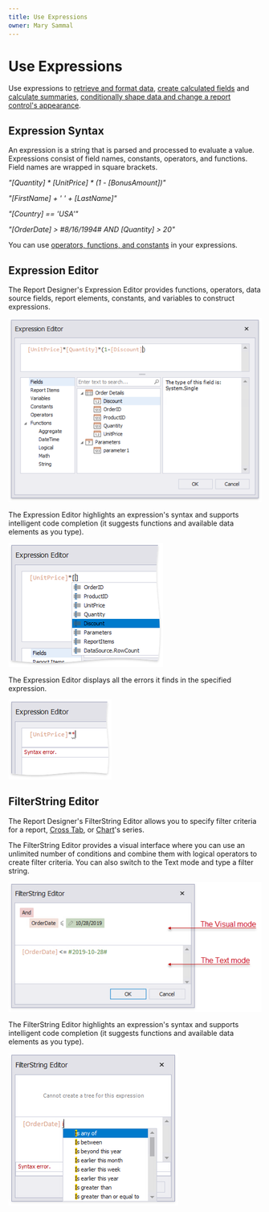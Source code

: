 ```yaml
---
title: Use Expressions
owner: Mary Sammal
---
```

# Use Expressions

Use expressions to [retrieve and format data](bind-to-data\bind-controls-to-data-expression-bindings.md), [create calculated fields](shape-report-data\use-calculated-fields.md) and [calculate summaries](shape-report-data\shape-data-expression-bindings\calculate-a-summary.md), [conditionally shape data and change a report control's appearance](shape-report-data\shape-data-expression-bindings.md).

## Expression Syntax

An expression is a string that is parsed and processed to evaluate a value. Expressions consist of field names, constants, operators, and functions. Field names are wrapped in square brackets.

_"[Quantity] * [UnitPrice] * (1 - [BonusAmount])"_

_"[FirstName] + ' ' + [LastName]"_

_"[Country] == 'USA'"_

_"[OrderDate] > #8/16/1994# AND [Quantity] > 20"_

You can use [operators, functions, and constants](use-expressions\expression-syntax.md) in your expressions.

## Expression Editor

The Report Designer's Expression Editor provides functions, operators, data source fields, report elements, constants, and variables to construct expressions.

![Expressions_ExpressionEditor](../../../images/eurd-win-expression-editor.png)

The Expression Editor highlights an expression's syntax and supports intelligent code completion (it suggests functions and available data elements as you type).

![Expressions_ExpressionEditor_Intellisense](../../../images/eurd-win-expression-editor_intellisense.png)

The Expression Editor displays all the errors it finds in the specified expression.

![Expressions_ExpressionEditor_ErrorValidation](../../../images/eurd-win-expression-editor_error-validation.png)

## FilterString Editor

The Report Designer's FilterString Editor allows you to specify filter criteria for a report, [Cross Tab](use-report-elements/use-cross-tabs.md), or [Chart](use-report-elements/use-charts-and-pivot-grids.md)'s series.

The FilterString Editor provides a visual interface where you can use an unlimited number of conditions and combine them with logical operators to create filter criteria. You can also switch to the Text mode and type a filter string.

![Expressions_FilterEditor](../../../images/eurd-win-filter-editor.png)

The FilterString Editor highlights an expression's syntax and supports intelligent code completion (it suggests functions and available data elements as you type).

![FilterEditor_New_Features](../../../images/eurd-win-filter-editor-validation.png)